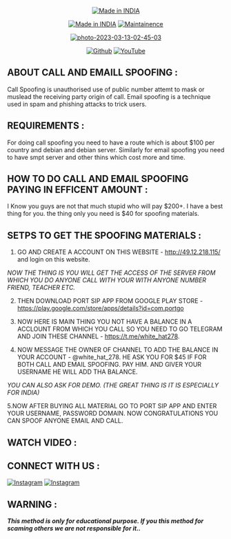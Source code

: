 <p align="center">
<a href="https://bit.ly/30yDbd5"><img title="Made in INDIA" src="https://img.shields.io/badge/MADE%20IN-INDIA-SCRIPT?colorA=%23ff8100&colorB=%23017e40&colorC=%23ff0000&style=for-the-badge"></a>
</p>
<p align="center">
<a href="https://bit.ly/30yDbd5"><img title="Made in INDIA" src="https://img.shields.io/badge/METHOD-CALL_&_EMAILSPOOFING-green.svg"></a>
<a href="https://bit.ly/30yDbd5"><img title="Maintainence" src="https://img.shields.io/badge/Maintained%3F-yes-green.svg"></a>
</p>
<p align="center">
<a href="https://ibb.co/8MnNJFh"><img src="https://i.ibb.co/D4PzN3q/photo-2023-03-13-02-45-03.jpg" alt="photo-2023-03-13-02-45-03" border="0"></a>
</p>
<p align="center">
<a href="https://github.com/WHITE-HAT786"><img title="Github" src="https://img.shields.io/badge/WHITE-HAT786-brightgreen?style=for-the-badge&logo=github"></a>
<a href="https://youtube.com/channel/UC6CNM2a-tLuSvoccGA_314A"><img title="YouTube" src="https://img.shields.io/badge/YouTube-WHITE HAT-red?style=for-the-badge&logo=Youtube"></a>
</p>

## ABOUT CALL AND EMAILL SPOOFING :

Call Spoofing is unauthorised use of public number attemt to mask or muslead the receiving party origin of call.
Email spoofing is a technique used in spam and phishing attacks to trick users.

## REQUIREMENTS :
For doing call spoofing you need to have a route which is about $100 per country and debian and debian server. Similarly for email spoofing you need to have smpt server and other thins which cost more and time.

## HOW TO DO CALL AND EMAIL SPOOFING PAYING IN EFFICENT AMOUNT :

I Know you guys are not that much stupid who will pay $200+. I have a best thing for you. the thing only you need is $40 for spoofing materials.

## SETPS TO GET THE SPOOFING MATERIALS :
1. GO AND CREATE A ACCOUNT ON THIS WEBSITE - http://49.12.218.115/ and login on this website.


 *NOW THE THING IS YOU WILL GET THE ACCESS OF THE SERVER FROM WHICH YOU DO ANYONE CALL WITH YOUR WITH ANYONE NUMBER FRIEND, TEACHER ETC.*

2. THEN DOWNLOAD PORT SIP APP FROM GOOGLE PLAY STORE - https://play.google.com/store/apps/details?id=com.portgo

3. NOW HERE IS MAIN THING YOU NOT HAVE A BALANCE IN A ACCLOUNT FROM WHICH YOU CALL SO YOU NEED TO GO TELEGRAM AND JOIN THESE CHANNEL - https://t.me/white_hat278.

4. NOW MESSAGE THE OWNER OF CHANNEL TO ADD THE BALANCE IN YOUR ACCOUNT - @white_hat_278. HE ASK YOU FOR $45 IF FOR BOTH CALL AND EMAIL SPOOFING. PAY HIM. AND GIVER YOUR USERNAME HE WILL ADD THA BALANCE.

*YOU CAN ALSO ASK FOR DEMO.
(THE GREAT THING IS IT IS ESPECIALLY FOR INDIA)*

5.NOW AFTER BUYING ALL MATERIAL GO TO PORT SIP APP AND ENTER YOUR USERNAME, PASSWORD DOMAIN. NOW CONGRATULATIONS YOU CAN SPOOF ANYONE EMAIL AND CALL.


## WATCH VIDEO :



## CONNECT WITH US :


[![Instagram](https://img.shields.io/badge/INSTAGRAM-FOLLOW-red?style=for-the-badge&logo=instagram)](https://instagram.com/white_hat_278?igshid=175v9uifresgr)
[![Instagram](https://img.shields.io/badge/TELEGRAM-CHANNEL-red?style=for-the-badge&logo=telegram)](https://t.me/white_hat278)

## WARNING : 
***This method is only for educational purpose. If you this method for scaming others we are not responsible for it..***

